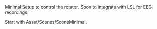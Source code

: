 Minimal Setup to control the rotator. Soon to integrate with LSL for EEG recordings.

Start with Asset/Scenes/SceneMinimal.
